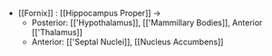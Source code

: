 - [[Fornix]] : [[Hippocampus Proper]] -> 
	- Posterior: [['Hypothalamus]], [['Mammillary Bodies]], Anterior [['Thalamus]]
	- Anterior: [['Septal Nuclei]], [[Nucleus Accumbens]]